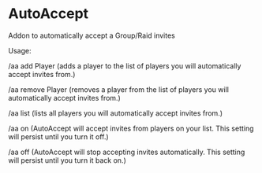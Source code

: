 # AutoAccept
Addon to automatically accept a Group/Raid invites

Usage:

/aa add Player (adds a player to the list of players you will automatically accept invites from.)

/aa remove Player (removes a player from the list of players you will automatically accept invites from.)

/aa list (lists all players you will automatically accept invites from.)

/aa on (AutoAccept will accept invites from players on your list. This setting will persist until you turn it off.)

/aa off (AutoAccept will stop accepting invites automatically. This setting will persist until you turn it back on.)

